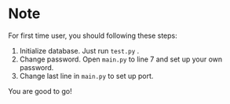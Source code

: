 # Note

For first time user, you should following these steps:

1. Initialize database. Just run `test.py` .
2. Change password. Open `main.py` to line 7 and set up your own password.
3. Change last line in `main.py`  to set up port.

You are good to go!